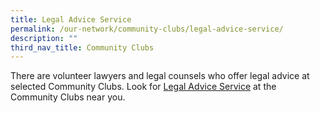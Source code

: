```yaml
---
title: Legal Advice Service
permalink: /our-network/community-clubs/legal-advice-service/
description: ""
third_nav_title: Community Clubs
---
```

There are volunteer lawyers and legal counsels who offer legal advice at selected Community Clubs.  Look for [Legal Advice Service](/files/Our%20Network/Community%20Clubs/Legal%20Services%20as%20at%2023%20Mar%202023.pdf)  at the Community Clubs near you.
